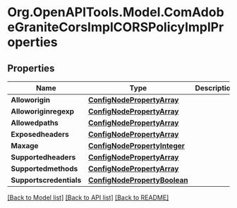 # Org.OpenAPITools.Model.ComAdobeGraniteCorsImplCORSPolicyImplProperties
## Properties

Name | Type | Description | Notes
------------ | ------------- | ------------- | -------------
**Alloworigin** | [**ConfigNodePropertyArray**](ConfigNodePropertyArray.md) |  | [optional] 
**Alloworiginregexp** | [**ConfigNodePropertyArray**](ConfigNodePropertyArray.md) |  | [optional] 
**Allowedpaths** | [**ConfigNodePropertyArray**](ConfigNodePropertyArray.md) |  | [optional] 
**Exposedheaders** | [**ConfigNodePropertyArray**](ConfigNodePropertyArray.md) |  | [optional] 
**Maxage** | [**ConfigNodePropertyInteger**](ConfigNodePropertyInteger.md) |  | [optional] 
**Supportedheaders** | [**ConfigNodePropertyArray**](ConfigNodePropertyArray.md) |  | [optional] 
**Supportedmethods** | [**ConfigNodePropertyArray**](ConfigNodePropertyArray.md) |  | [optional] 
**Supportscredentials** | [**ConfigNodePropertyBoolean**](ConfigNodePropertyBoolean.md) |  | [optional] 

[[Back to Model list]](../README.md#documentation-for-models) [[Back to API list]](../README.md#documentation-for-api-endpoints) [[Back to README]](../README.md)

